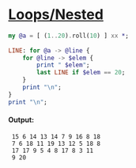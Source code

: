 [1]: https://rosettacode.org/wiki/Loops/Nested

# [Loops/Nested][1]

```raku
my @a = [ (1..20).roll(10) ] xx *;
 
LINE: for @a -> @line {
    for @line -> $elem {
        print " $elem";
        last LINE if $elem == 20;
    }
    print "\n";
}
print "\n";
```

#### Output:
```
 15 6 14 13 14 7 9 16 8 18
 7 6 18 11 19 13 12 5 18 8
 17 17 9 5 4 8 17 8 3 11
 9 20
```
